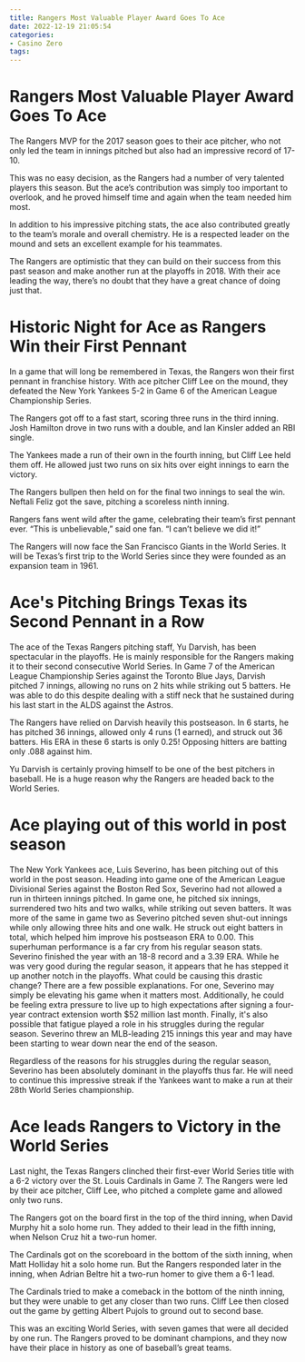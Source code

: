 ```yaml
---
title: Rangers Most Valuable Player Award Goes To Ace
date: 2022-12-19 21:05:54
categories:
- Casino Zero
tags:
---
```



#  Rangers Most Valuable Player Award Goes To Ace

The Rangers MVP for the 2017 season goes to their ace pitcher, who not only led the team in innings pitched but also had an impressive record of 17-10. 

This was no easy decision, as the Rangers had a number of very talented players this season. But the ace’s contribution was simply too important to overlook, and he proved himself time and again when the team needed him most.

In addition to his impressive pitching stats, the ace also contributed greatly to the team’s morale and overall chemistry. He is a respected leader on the mound and sets an excellent example for his teammates.

The Rangers are optimistic that they can build on their success from this past season and make another run at the playoffs in 2018. With their ace leading the way, there’s no doubt that they have a great chance of doing just that.

#  Historic Night for Ace as Rangers Win their First Pennant

In a game that will long be remembered in Texas, the Rangers won their first pennant in franchise history. With ace pitcher Cliff Lee on the mound, they defeated the New York Yankees 5-2 in Game 6 of the American League Championship Series.

The Rangers got off to a fast start, scoring three runs in the third inning. Josh Hamilton drove in two runs with a double, and Ian Kinsler added an RBI single.

The Yankees made a run of their own in the fourth inning, but Cliff Lee held them off. He allowed just two runs on six hits over eight innings to earn the victory.

The Rangers bullpen then held on for the final two innings to seal the win. Neftali Feliz got the save, pitching a scoreless ninth inning.

Rangers fans went wild after the game, celebrating their team’s first pennant ever. “This is unbelievable,” said one fan. “I can’t believe we did it!”

The Rangers will now face the San Francisco Giants in the World Series. It will be Texas’s first trip to the World Series since they were founded as an expansion team in 1961.

#  Ace's Pitching Brings Texas its Second Pennant in a Row

The ace of the Texas Rangers pitching staff, Yu Darvish, has been spectacular in the playoffs. He is mainly responsible for the Rangers making it to their second consecutive World Series. In Game 7 of the American League Championship Series against the Toronto Blue Jays, Darvish pitched 7 innings, allowing no runs on 2 hits while striking out 5 batters. He was able to do this despite dealing with a stiff neck that he sustained during his last start in the ALDS against the Astros.

The Rangers have relied on Darvish heavily this postseason. In 6 starts, he has pitched 36 innings, allowed only 4 runs (1 earned), and struck out 36 batters. His ERA in these 6 starts is only 0.25! Opposing hitters are batting only .088 against him.

Yu Darvish is certainly proving himself to be one of the best pitchers in baseball. He is a huge reason why the Rangers are headed back to the World Series.

#  Ace playing out of this world in post season

The New York Yankees ace, Luis Severino, has been pitching out of this world in the post season. Heading into game one of the American League Divisional Series against the Boston Red Sox, Severino had not allowed a run in thirteen innings pitched. In game one, he pitched six innings, surrendered two hits and two walks, while striking out seven batters.
It was more of the same in game two as Severino pitched seven shut-out innings while only allowing three hits and one walk. He struck out eight batters in total, which helped him improve his postseason ERA to 0.00.
This superhuman performance is a far cry from his regular season stats. Severino finished the year with an 18-8 record and a 3.39 ERA. While he was very good during the regular season, it appears that he has stepped it up another notch in the playoffs.
What could be causing this drastic change? There are a few possible explanations. For one, Severino may simply be elevating his game when it matters most. Additionally, he could be feeling extra pressure to live up to high expectations after signing a four-year contract extension worth $52 million last month.
Finally, it's also possible that fatigue played a role in his struggles during the regular season. Severino threw an MLB-leading 215 innings this year and may have been starting to wear down near the end of the season.

Regardless of the reasons for his struggles during the regular season, Severino has been absolutely dominant in the playoffs thus far. He will need to continue this impressive streak if the Yankees want to make a run at their 28th World Series championship.

#  Ace leads Rangers to Victory in the World Series

Last night, the Texas Rangers clinched their first-ever World Series title with a 6-2 victory over the St. Louis Cardinals in Game 7. The Rangers were led by their ace pitcher, Cliff Lee, who pitched a complete game and allowed only two runs.

The Rangers got on the board first in the top of the third inning, when David Murphy hit a solo home run. They added to their lead in the fifth inning, when Nelson Cruz hit a two-run homer.

The Cardinals got on the scoreboard in the bottom of the sixth inning, when Matt Holliday hit a solo home run. But the Rangers responded later in the inning, when Adrian Beltre hit a two-run homer to give them a 6-1 lead.

The Cardinals tried to make a comeback in the bottom of the ninth inning, but they were unable to get any closer than two runs. Cliff Lee then closed out the game by getting Albert Pujols to ground out to second base.

This was an exciting World Series, with seven games that were all decided by one run. The Rangers proved to be dominant champions, and they now have their place in history as one of baseball’s great teams.